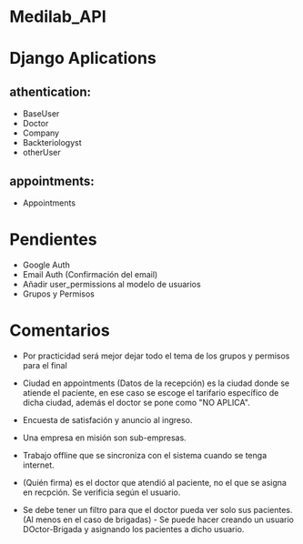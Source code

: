 # Medilab_API
# Django Aplications

## athentication: 
* BaseUser
* Doctor
* Company
* Backteriologyst
* otherUser

## appointments:
* Appointments

# Pendientes
* Google Auth
* Email Auth (Confirmación del email)
* Añadir user_permissions al modelo de usuarios
* Grupos y Permisos


# Comentarios
* Por practicidad será mejor dejar todo el tema de los grupos y permisos para el final

* Ciudad en appointments (Datos de la recepción) es la ciudad donde se atiende el paciente, en ese caso se escoge el tarifario específico de dicha ciudad, además el doctor se pone como "NO APLICA".

* Encuesta de satisfación y anuncio al ingreso.

* Una empresa en misión son sub-empresas.

* Trabajo offline que se sincroniza con el sistema cuando se tenga internet.

* (Quién firma) es el doctor que atendió al paciente, no el que se asigna en recpción. Se verificia según el usuario.

* Se debe tener un filtro para que el doctor pueda ver solo sus pacientes. (Al menos en el caso de brigadas) - Se puede hacer creando un usuario DOctor-Brigada y asignando los pacientes a dicho usuario.